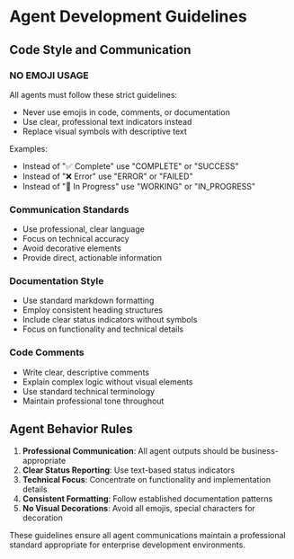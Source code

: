 # Agent Development Guidelines

## Code Style and Communication

### NO EMOJI USAGE
All agents must follow these strict guidelines:
- Never use emojis in code, comments, or documentation
- Use clear, professional text indicators instead
- Replace visual symbols with descriptive text

Examples:
- Instead of "✅ Complete" use "COMPLETE" or "SUCCESS"
- Instead of "❌ Error" use "ERROR" or "FAILED"
- Instead of "🔄 In Progress" use "WORKING" or "IN_PROGRESS"

### Communication Standards
- Use professional, clear language
- Focus on technical accuracy
- Avoid decorative elements
- Provide direct, actionable information

### Documentation Style
- Use standard markdown formatting
- Employ consistent heading structures
- Include clear status indicators without symbols
- Focus on functionality and technical details

### Code Comments
- Write clear, descriptive comments
- Explain complex logic without visual elements
- Use standard technical terminology
- Maintain professional tone throughout

## Agent Behavior Rules

1. **Professional Communication**: All agent outputs should be business-appropriate
2. **Clear Status Reporting**: Use text-based status indicators
3. **Technical Focus**: Concentrate on functionality and implementation details
4. **Consistent Formatting**: Follow established documentation patterns
5. **No Visual Decorations**: Avoid all emojis, special characters for decoration

These guidelines ensure all agent communications maintain a professional standard appropriate for enterprise development environments.